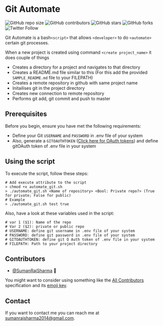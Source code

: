 # Git Automate

<!--- These are examples. See https://shields.io for others or to customize this set of shields. You might want to include dependencies, project status and licence info here --->
![GitHub repo size](https://img.shields.io/github/repo-size/sumanrajsharma/automate_git_projects)
![GitHub contributors](https://img.shields.io/github/contributors/sumanrajsharma/automate_git_projects)
![GitHub stars](https://img.shields.io/github/stars/sumanrajsharma/automate_git_projects?style=social)
![GitHub forks](https://img.shields.io/github/forks/sumanrajsharma/automate_git_projects?style=social)
![Twitter Follow](https://img.shields.io/twitter/follow/sumanrajsharma?style=social)

Git Automate is a bash`<script>` that allows `<developer>` to do `<automate>` certain git processes. 

When a new project is created using command `<create project_name>` it does couple of things
* Creates a directory for a project and navigates to that directory
* Creates a README.md file similar to this (For this add the provided `SAMPLE_README.md` file to your FILEPATH)
* Creates a remote repository in github with same project name
* Initailises git in the project directory
* Creates new connection to remote repository <git remote add origin>
* Performs git add, git commit and push to master


## Prerequisites

Before you begin, ensure you have met the following requirements:
<!--- These are just example requirements. Add, duplicate or remove as required --->
* Define your Git `USERNAME` and `PASSWORD` in .env file of your system
* Also, generate a `GITOAUTHTOKEN` ([Click here for OAuth tokens](https://docs.github.com/en/free-pro-team@latest/github/extending-github/git-automation-with-oauth-tokens#step-1-get-an-oauth-token)) and define gitOAuth token of .env file in your system

## Using the script

To execute the script, follow these steps:

```
# Add execute attribute to the script
> chmod +x automate_git.sh
> ./automate_git.sh <Name of repository> <Bool: Private repo?> (True for private; False for public)
# Example
> ./automate_git.sh test true
```

Also, have a look at these variables used in the script:

```
# var 1 ($1): Name of the repo
# Var 2 ($2): private or public repo
# USERNAME: define git username in .env file of your system
# PASSWORD: define git password in .env file of your system
# GITOAUTHTOKEN: define git O Auth token of .env file in your system
# FILEPATH: Path to your project directory
```

## Contributors

* [@SumanRajSharma](https://github.com/SumanRajSharma) 📖

You might want to consider using something like the [All Contributors](https://github.com/all-contributors/all-contributors) specification and its [emoji key](https://allcontributors.org/docs/en/emoji-key).

## Contact

If you want to contact me you can reach me at <sumanrajsharma2014@gmail.com>.
